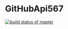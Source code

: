 # GitHubApi567
[![build status of master](https://travis-ci.org/hjiang-dl/GitHubApi567.svg?branch=HW05a_Mocking)](https://travis-ci.org/hjiang-dl/GitHubApi567)
